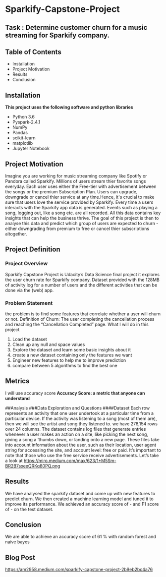 # Sparkify-Capstone-Project
## Task : Determine customer churn for a music streaming for Sparkify company.

## Table of Contents
- Installation
- Project Motivation
- Results
- Conclusion
## Installation
**This project uses the following software and python libraries**

- Python 3.6
- Pyspark-2.4.1
- NumPy
- Pandas
- scikit-learn
- matplotlib
- Jupyter Notebook

## Project Motivation
Imagine you are working for music streaming company like Spotify or Pandora called Sparkify.
Millions of users stream thier favorite songs everyday. 
Each user uses either the Free-tier with advertisement between the songs or the premium Subscription Plan.
Users can upgrade, downgrade or cancel thier service at any time.Hence, it's crucial to make sure that users love the service provided by Sparkify. 
Every time a users interacts with the Sparkify app data is generated. 
Events such as playing a song, logging out, like a song etc. are all recorded. 
All this data contains key insights that can help the business thrive. 
The goal of this project is then to analyse this data and predict which group of users are expected to churn - either downgrading from premium to free or cancel thier subscriptions altogether.

## Project Definition
### Project Overview
Sparkify Capstone Project is Udacity’s Data Science final project it explores the user churn rate for Sparkify company. Dataset provided with the 128MB of activity log for a number of users and the different activities that can be done via the (web) app.
### Problem Statement
the problem is to find some features that correlate whether a user will churn or not.
Definition of Churn: The user completing the cancellation process and reaching the “Cancellation Completed” page.
What I will do in this project
1. Load the dataset
2. Clean up any null and space values
3. Explore the dataset and learn some basic insights about it
4. create a new dataset containing only the features we want
5. Engineer new features to help me to improve prediction
6. compare between 5 algorithms to find the best one

## Metrics
I will use accuracy score
**Accuracy Score: a metric that anyone can understand**

##Analysis
###Data Exploration and Questions
####Dataset
Each row represents an activity that one user undertook at a particular time from a particular device. If the activity was listening to a song (most of them are), then we will see the artist and song they listened to. we have 278,154 rows over 24 columns.
The dataset contains log files that generate entries whenever a user makes an action on a site, like picking the next song, giving a song a ‘thumbs down, or landing onto a new page. These files take into account information about the user, such as their location, user agent string for accessing the site, and account level: free or paid. It’s important to note that those who use the free service receive advertisements. Let’s take a look at
https://miro.medium.com/max/623/1*M5Sm-BR2B7sxeeQRKq80PQ.png
## Results
We have analysed the sparkify dataset and come up with new features to predict churn. 
We then created a machine learning model and tuned it to improve its performance.
We achieved an accuracy score of - and F1 score of - on the test dataset.

## Conclusion
We are able to achieve an accuracy score of 61 % with random forest and naive bayes

## Blog Post
https://am2958.medium.com/sparkify-capstone-project-2b9eb2bc4a76
